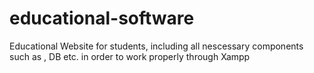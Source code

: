 # educational-software
 Educational Website for students, including all nescessary components such as , DB etc. in order to work properly through  Xampp
